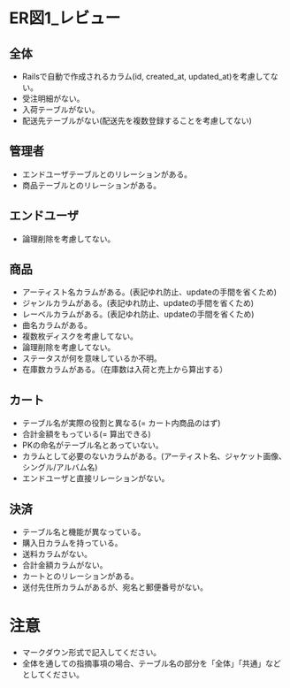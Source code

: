 # ER図1_レビュー
## 全体
- Railsで自動で作成されるカラム(id, created_at, updated_at)を考慮してない。
- 受注明細がない。
- 入荷テーブルがない。
- 配送先テーブルがない(配送先を複数登録することを考慮してない)

## 管理者
- エンドユーザテーブルとのリレーションがある。
- 商品テーブルとのリレーションがある。

## エンドユーザ
- 論理削除を考慮してない。

## 商品
- アーティスト名カラムがある。(表記ゆれ防止、updateの手間を省くため)
- ジャンルカラムがある。(表記ゆれ防止、updateの手間を省くため)
- レーベルカラムがある。(表記ゆれ防止、updateの手間を省くため)
- 曲名カラムがある。
- 複数枚ディスクを考慮してない。
- 論理削除を考慮してない。
- ステータスが何を意味しているか不明。
- 在庫数カラムがある。（在庫数は入荷と売上から算出する）

## カート
- テーブル名が実際の役割と異なる(= カート内商品のはず)
- 合計金額をもっている(= 算出できる)
- PKの命名がテーブル名とあっていない。
- カラムとして必要のないカラムがある。(アーティスト名、ジャケット画像、シングル/アルバム名)
- エンドユーザと直接リレーションがない。

## 決済
- テーブル名と機能が異なっている。
- 購入日カラムを持っている。
- 送料カラムがない。
- 合計金額カラムがない。
- カートとのリレーションがある。
- 送付先住所カラムがあるが、宛名と郵便番号がない。

# 注意
* マークダウン形式で記入してください。
* 全体を通しての指摘事項の場合、テーブル名の部分を「全体」「共通」などとしてください。

